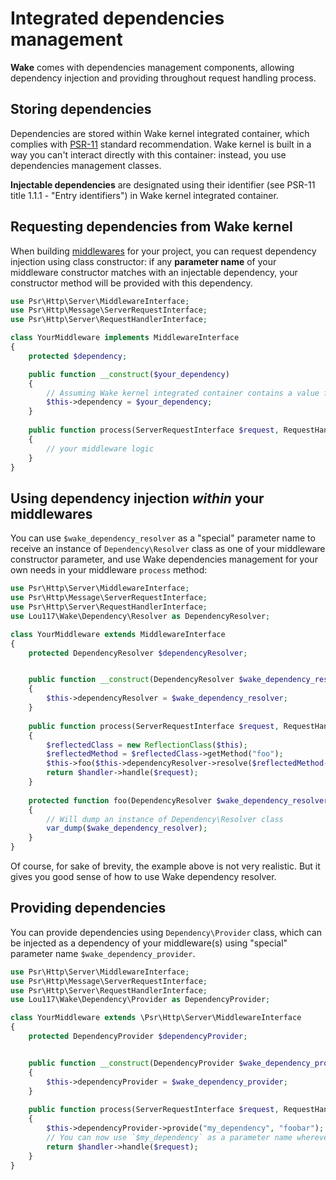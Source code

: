 # Integrated dependencies management
**Wake** comes with dependencies management components, allowing dependency injection and providing throughout request 
handling process.

## Storing dependencies
Dependencies are stored within Wake kernel integrated container, which complies with 
[PSR-11](https://www.php-fig.org/psr/psr-11/) standard recommendation. Wake kernel is built in a way you can't interact 
directly with this container: instead, you use dependencies management classes.

**Injectable dependencies** are designated using their identifier (see PSR-11 title 1.1.1 - "Entry identifiers") in Wake 
kernel integrated container.

## Requesting dependencies from Wake kernel
When building [middlewares](./middlewares.md) for your project, you can request dependency injection using class 
constructor: if any **parameter name** of your middleware constructor matches with an injectable dependency, your 
constructor method will be provided with this dependency.

```php
use Psr\Http\Server\MiddlewareInterface;
use Psr\Http\Message\ServerRequestInterface;
use Psr\Http\Server\RequestHandlerInterface;

class YourMiddleware implements MiddlewareInterface
{
    protected $dependency;

    public function __construct($your_dependency)
    {
        // Assuming Wake kernel integrated container contains a value for 'your_dependency' identifier:
        $this->dependency = $your_dependency;
    }
    
    public function process(ServerRequestInterface $request, RequestHandlerInterface $handler)
    {
        // your middleware logic
    }
}
```

## Using dependency injection *within* your middlewares
You can use `$wake_dependency_resolver` as a "special" parameter name to receive an instance of `Dependency\Resolver` 
class as one of your middleware constructor parameter, and use Wake dependencies management for your own needs in your 
middleware `process` method:
```php
use Psr\Http\Server\MiddlewareInterface;
use Psr\Http\Message\ServerRequestInterface;
use Psr\Http\Server\RequestHandlerInterface;
use Lou117\Wake\Dependency\Resolver as DependencyResolver;

class YourMiddleware extends MiddlewareInterface
{
    protected DependencyResolver $dependencyResolver;


    public function __construct(DependencyResolver $wake_dependency_resolver)
    {
        $this->dependencyResolver = $wake_dependency_resolver;
    }
    
    public function process(ServerRequestInterface $request, RequestHandlerInterface $handler)
    {
        $reflectedClass = new ReflectionClass($this);
        $reflectedMethod = $reflectedClass->getMethod("foo");
        $this->foo($this->dependencyResolver->resolve($reflectedMethod->getParameters()));
        return $handler->handle($request);
    }
    
    protected function foo(DependencyResolver $wake_dependency_resolver): void
    {
        // Will dump an instance of Dependency\Resolver class
        var_dump($wake_dependency_resolver);
    }
}
```
Of course, for sake of brevity, the example above is not very realistic. But it gives you good sense of how to use Wake 
dependency resolver.

## Providing dependencies
You can provide dependencies using `Dependency\Provider` class, which can be injected as a dependency of your 
middleware(s) using "special" parameter name `$wake_dependency_provider`.
```php
use Psr\Http\Server\MiddlewareInterface;
use Psr\Http\Message\ServerRequestInterface;
use Psr\Http\Server\RequestHandlerInterface;
use Lou117\Wake\Dependency\Provider as DependencyProvider;

class YourMiddleware extends \Psr\Http\Server\MiddlewareInterface
{
    protected DependencyProvider $dependencyProvider;


    public function __construct(DependencyProvider $wake_dependency_provider)
    {
        $this->dependencyProvider = $wake_dependency_provider;
    }
    
    public function process(ServerRequestInterface $request, RequestHandlerInterface $handler)
    {
        $this->dependencyProvider->provide("my_dependency", "foobar");
        // You can now use `$my_dependency` as a parameter name wherever you need dependency injection
        return $handler->handle($request);
    }
}
```
